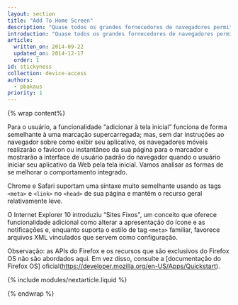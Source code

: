 ```yaml
---
layout: section
title: "Add To Home Screen"
description: "Quase todos os grandes fornecedores de navegadores permitem que os usuários fixem ou instalem seus aplicativos da Web. A chamada “fixação” é um argumento comum para aplicativos nativos mas que pode ser obtida com apenas alguns ajustes em sua marcação."
introduction: "Quase todos os grandes fornecedores de navegadores permitem que os usuários fixem ou instalem seus aplicativos da Web. A chamada “fixação” é um argumento comum para aplicativos nativos mas que pode ser obtida com apenas alguns ajustes em sua marcação."
article:
  written_on: 2014-09-22
  updated_on: 2014-12-17
  order: 1
id: stickyness
collection: device-access
authors:
  - pbakaus
priority: 1
---
```

{% wrap content%}

Para o usuário, a funcionalidade “adicionar à tela inicial” funciona de forma semelhante à uma 
marcação supercarregada; mas, sem dar instruções ao navegador sobre como 
exibir seu aplicativo, os navegadores móveis realizarão o favicon ou instantâneo da sua 
página para o marcador e mostrarão a interface de usuário padrão do navegador quando o usuário iniciar
seu aplicativo da Web pela tela inicial. Vamos analisar as formas de se melhorar o
comportamento integrado.

Chrome e Safari suportam uma sintaxe muito semelhante usando as tags `<meta>` e `<link>`
no `<head>` de sua página e mantêm o recurso geral relativamente
leve.

O Internet Explorer 10 introduziu “Sites Fixos", um conceito que oferece 
funcionalidade adicional como alterar a apresentação do ícone e as 
notificações e, enquanto suporta o estilo de tag `<meta>` familiar, favorece 
arquivos XML vinculados que servem como configuração.

Observação: as APIs do Firefox e os recursos que são exclusivos do Firefox OS não são abordados aqui. 
Em vez disso, consulte a [documentação do Firefox OS] oficial(https://developer.mozilla.org/en-US/Apps/Quickstart).

{% include modules/nextarticle.liquid %}

{% endwrap %}
